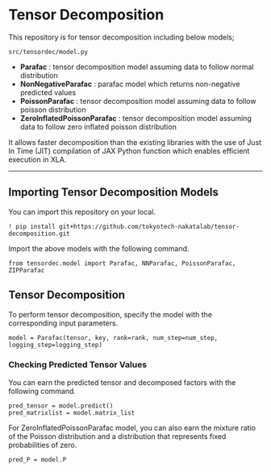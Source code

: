 # Tensor Decomposition
This repository is for tensor decomposition including below models;

`src/tensordec/model.py`
- **Parafac** : tensor decomposition model assuming data to follow normal distribution
- **NonNegativeParafac** : parafac model which returns non-negative predicted values
- **PoissonParafac** : tensor decomposition model assuming data to follow poisson distribution
- **ZeroInflatedPoissonParafac** : tensor decomposition model assuming data to follow zero inflated poisson distribution 


It allows faster decomposition than the existing libraries with the use of Just In Time (JIT) compilation of JAX Python function which enables efficient execution in XLA.

----------------------------

## Importing Tensor Decomposition Models
You can import this repository on your local.
```
! pip install git+https://github.com/tokyotech-nakatalab/tensor-decomposition.git
```
Import the above models with the following command.
```
from tensordec.model import Parafac, NNParafac, PoissonParafac, ZIPParafac
```


## Tensor Decomposition
To perform tensor decomposition, specify the model with the corresponding input parameters.
```
model = Parafac(tensor, key, rank=rank, num_step=num_step, logging_step=logging_step)
```

### Checking Predicted Tensor Values
You can earn the predicted tensor and decomposed factors with the following command.
```
pred_tensor = model.predict()
pred_matrixlist = model.matrix_list
```

For ZeroInflatedPoissonParafac model, you can also earn the mixture ratio of the Poisson distribution and a distribution that represents fixed probabilities of zero.
```
pred_P = model.P
````
